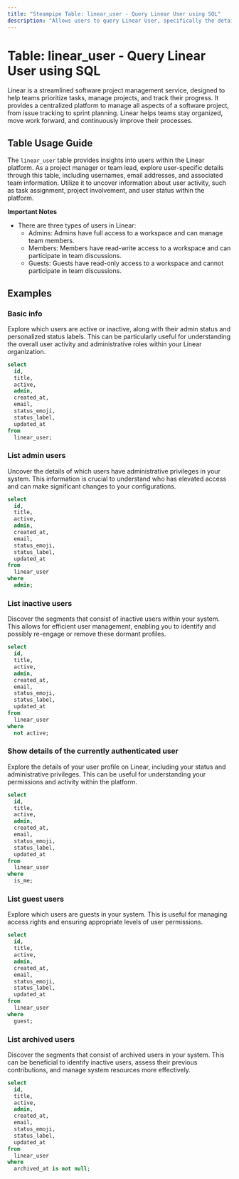 ```yaml
---
title: "Steampipe Table: linear_user - Query Linear User using SQL"
description: "Allows users to query Linear User, specifically the details of users who are part of the Linear platform, providing insights into user profiles and their associated activities."
---
```


# Table: linear_user - Query Linear User using SQL

Linear is a streamlined software project management service, designed to help teams prioritize tasks, manage projects, and track their progress. It provides a centralized platform to manage all aspects of a software project, from issue tracking to sprint planning. Linear helps teams stay organized, move work forward, and continuously improve their processes.

## Table Usage Guide

The `linear_user` table provides insights into users within the Linear platform. As a project manager or team lead, explore user-specific details through this table, including usernames, email addresses, and associated team information. Utilize it to uncover information about user activity, such as task assignment, project involvement, and user status within the platform.

**Important Notes**
- There are three types of users in Linear:
  - Admins: Admins have full access to a workspace and can manage team members.
  - Members: Members have read-write access to a workspace and can participate in team discussions.
  - Guests: Guests have read-only access to a workspace and cannot participate in team discussions.

## Examples

### Basic info
Explore which users are active or inactive, along with their admin status and personalized status labels. This can be particularly useful for understanding the overall user activity and administrative roles within your Linear organization.

```sql
select
  id,
  title,
  active,
  admin,
  created_at,
  email,
  status_emoji,
  status_label,
  updated_at
from
  linear_user;
```

### List admin users
Uncover the details of which users have administrative privileges in your system. This information is crucial to understand who has elevated access and can make significant changes to your configurations.

```sql
select
  id,
  title,
  active,
  admin,
  created_at,
  email,
  status_emoji,
  status_label,
  updated_at
from
  linear_user
where
  admin;
```

### List inactive users
Discover the segments that consist of inactive users within your system. This allows for efficient user management, enabling you to identify and possibly re-engage or remove these dormant profiles.

```sql
select
  id,
  title,
  active,
  admin,
  created_at,
  email,
  status_emoji,
  status_label,
  updated_at
from
  linear_user
where
  not active;
```

### Show details of the currently authenticated user
Explore the details of your user profile on Linear, including your status and administrative privileges. This can be useful for understanding your permissions and activity within the platform.

```sql
select
  id,
  title,
  active,
  admin,
  created_at,
  email,
  status_emoji,
  status_label,
  updated_at
from
  linear_user
where
  is_me;
```

### List guest users
Explore which users are guests in your system. This is useful for managing access rights and ensuring appropriate levels of user permissions.

```sql
select
  id,
  title,
  active,
  admin,
  created_at,
  email,
  status_emoji,
  status_label,
  updated_at
from
  linear_user
where
  guest;
```

### List archived users
Discover the segments that consist of archived users in your system. This can be beneficial to identify inactive users, assess their previous contributions, and manage system resources more effectively.

```sql
select
  id,
  title,
  active,
  admin,
  created_at,
  email,
  status_emoji,
  status_label,
  updated_at
from
  linear_user
where
  archived_at is not null;
```